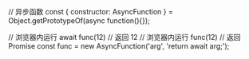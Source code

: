 // 异步函数
const { constructor: AsyncFunction } = Object.getPrototypeOf(async function(){});

// 浏览器内运行 await func(12)
// 返回 12
// 浏览器内运行 func(12)
// 返回Promise
const func = new AsyncFunction('arg', 'return await arg;');